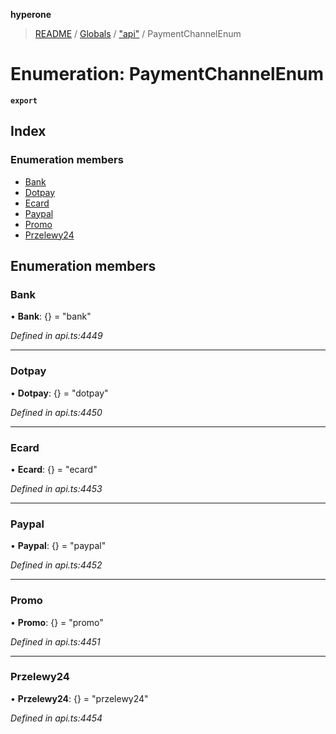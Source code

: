 **hyperone**

> [README](../README.md) / [Globals](../globals.md) / ["api"](../modules/_api_.md) / PaymentChannelEnum

# Enumeration: PaymentChannelEnum

**`export`** 

## Index

### Enumeration members

* [Bank](_api_.paymentchannelenum.md#bank)
* [Dotpay](_api_.paymentchannelenum.md#dotpay)
* [Ecard](_api_.paymentchannelenum.md#ecard)
* [Paypal](_api_.paymentchannelenum.md#paypal)
* [Promo](_api_.paymentchannelenum.md#promo)
* [Przelewy24](_api_.paymentchannelenum.md#przelewy24)

## Enumeration members

### Bank

•  **Bank**: {} = "bank"

*Defined in api.ts:4449*

___

### Dotpay

•  **Dotpay**: {} = "dotpay"

*Defined in api.ts:4450*

___

### Ecard

•  **Ecard**: {} = "ecard"

*Defined in api.ts:4453*

___

### Paypal

•  **Paypal**: {} = "paypal"

*Defined in api.ts:4452*

___

### Promo

•  **Promo**: {} = "promo"

*Defined in api.ts:4451*

___

### Przelewy24

•  **Przelewy24**: {} = "przelewy24"

*Defined in api.ts:4454*
